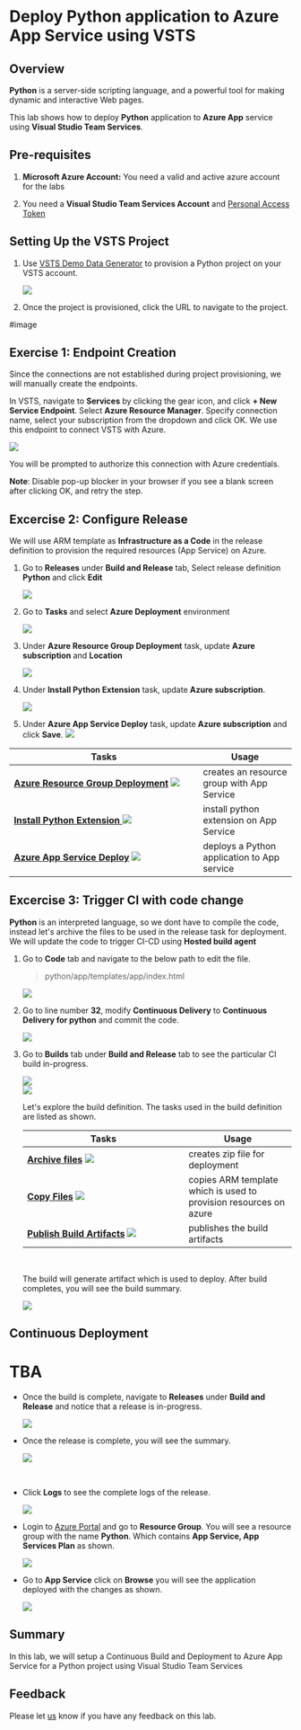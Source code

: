 # Deploy Python application to Azure App Service using VSTS

## Overview


**Python** is a server-side scripting language, and a powerful tool for making dynamic and interactive Web pages.

This lab shows how to deploy **Python** application to **Azure App** service using **Visual Studio Team Services**.


## Pre-requisites

1. **Microsoft Azure Account:**  You need a valid and active azure account for the labs

 2.  You need a **Visual Studio Team Services Account** and <a href="https://docs.microsoft.com/en-us/vsts/accounts/use-personal-access-tokens-to-authenticate">Personal Access Token</a>

 ## Setting Up the VSTS Project

 1. Use <a href="https://vstsdemogenerator.azurewebsites.net" target="_blank">VSTS Demo Data Generator</a> to provision a Python project on your VSTS account.

    <img src="images/vsts_demo.png">


 2. Once the project is provisioned, click the URL to navigate to the project.

 #image


 ## Exercise 1: Endpoint Creation
 Since the connections are not established during project provisioning, we will manually create the endpoints.

 In VSTS, navigate to **Services** by clicking the gear icon, and click  **+ New Service Endpoint**. Select **Azure Resource Manager**. Specify connection name, select your subscription from the dropdown and click OK. We use this endpoint to connect VSTS with Azure.

   <img src ="images/service_endpoint.png">


You will be prompted to authorize this connection with Azure credentials.

**Note**: Disable pop-up blocker in your browser if you see a blank screen after clicking OK, and retry the step.

## Excercise 2: Configure Release

We will use ARM template as **Infrastructure as a Code**  in the release definition to provision the required resources (App Service) on Azure.

1. Go to **Releases** under **Build and Release** tab, Select release definition **Python** and click **Edit**

   <img src ="images/release_edit.png">


 2. Go to **Tasks** and select **Azure Deployment** environment

    <img src ="images/environment.png">

 3. Under **Azure Resource Group Deployment** task, update **Azure subscription** and **Location**

    <img src ="images/azure_sub.png">

 4. Under **Install Python Extension** task, update **Azure subscription**. 

    <img src ="images/python_sub.png">

5. Under **Azure App Service Deploy** task, update **Azure subscription** and click **Save**.
   <img src ="images/deploy_app.png">

 <table width="100%">
   <thead>
      <tr>
         <th width="67%"><b>Tasks</b></th>
         <th><b>Usage</b></th>
      </tr>
   </thead>
   <tr>
      <td><a href="https://github.com/Microsoft/vsts-tasks/blob/master/Tasks/AzureResourceGroupDeployment/README.md"><b>Azure Resource Group Deployment</b></a> <img src="images/azure_resource.png"></td>
      <td>creates an resource group with App Service  </td>
   </tr>
    <tr>
      <td><a href="https://github.com/Microsoft/vsts-tasks/blob/master/Tasks/AzureAppServiceManage/README.md"><b>Install Python Extension </b></a> <img src="images/azure_resource.png"></td>
      <td>install python extension on App Service </td>
   </tr>
   <tr>
      <td><a href="https://github.com/Microsoft/vsts-tasks/blob/master/Tasks/AzureRmWebAppDeployment/README.md"><b>Azure App Service Deploy</b></a> <img src="images/azure_deploy.png"> </td>
      <td>deploys a Python application to App service</td>
   </tr>
   <tr>
  </table>


  ## Excercise 3: Trigger CI with code change

  **Python** is an interpreted language, so we dont have to compile the code, instead let's archive the files to be used in the release task for deployment.  We will update the code to trigger CI-CD using **Hosted build agent**


1. Go to **Code** tab and navigate to the below path to edit the file.

   >python/app/templates/app/index.html

   <img src ="images/code_tab.png">

2. Go to line number **32**, modify **Continuous Delivery** to **Continuous Delivery for python** and commit the code.

   <img src ="images/commit_code.png">

3. Go to **Builds** tab under **Build and Release** tab to see the particular CI build in-progress.

   <img src="images/build.png">

   <br/>

   <img src="images/in_progress_build.png">


   Let's explore the build definition. The tasks used in the build definition are listed as shown.

    <table width="100%">
   <thead>
      <tr>
         <th width="60%"><b>Tasks</b></th>
         <th><b>Usage</b></th>
      </tr>
   </thead>
   <tr>
      <td><a href="https://docs.microsoft.com/en-us/vsts/build-release/tasks/utility/archive-files"><b>Archive files</b></a> <img src="images/archive_files.png"></td>
      <td>creates zip file for deployment</td>
   </tr>
   <tr>
      <td><a href="https://docs.microsoft.com/en-gb/vsts/build-release/tasks/utility/copy-files"><b>Copy Files</b></a> <img src="images/copy_files.png"></td>
      <td>copies ARM template which is used to provision resources on azure </td>
   </tr>
   <tr>
      <td><a href="https://docs.microsoft.com/en-gb/vsts/build-release/tasks/utility/publish-build-artifacts"><b>Publish Build Artifacts</b></a> <img src="images/publish_artifact.png"> </td>
      <td> publishes the build artifacts </td>
   </tr>
   </table>

   <br/>

   The build will generate artifact which is used to deploy. After build completes, you will see the build summary.

   <img src ="images/build_result.png">

   
## Continuous Deployment

# TBA

- Once the build is complete, navigate to **Releases** under **Build and Release** and notice that a release is in-progress.

  <img src ="images/release_in_progress.png">

- Once the release is complete, you  will see the summary.

  <img src ="images/release_succesful.png">

<br/>

- Click **Logs** to see the complete logs of the release.

  <img src ="images/release_logs.png">

- Login to [Azure Portal](https://portal.azure.com) and go to  **Resource Group**. You will see a resource group with the name **Python**. Which contains **App Service, App Services Plan** as shown.

  <img src ="images/azure_portal.png">

- Go to **App Service** click on **Browse** you will see the application deployed with the changes as shown.

  <img src ="images/deploy_azure.png">

## Summary
  
In  this lab, we will setup a Continuous Build and Deployment to Azure App Service for a Python project using Visual Studio Team Services 

## Feedback 

Please let <a href="mailto:devopsdemos@microsoft.com">us</a> know if you have any feedback on this lab.
 